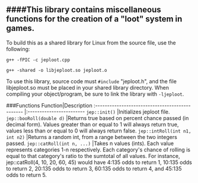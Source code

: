 
####This library contains miscellaneous functions for the creation of a "loot" system in games.
----
To build this as a shared library for Linux from the source file, use the following:

`g++ -fPIC -c jeploot.cpp`

`g++ -shared -o libjeploot.so jeploot.o`

To use this library, source code must `#include` "jeploot.h", and the file
libjeploot.so must be placed in your shared library directory. When compiling
your object/program, be sure to link the library with `-ljeploot`.


###Functions
Function|Description
:-----------------------------------------------	|:------------------------
`jep::init()`                         |Initializes jeploot file.
`jep::booRoll(double d)`              |Returns true based on percent chance passed (in decimal form). Values greater than or equal to 1 will always return true, values less than or equal to 0 will always return false.
`jep::intRoll(int n1, int n2)`        |Returns a random int, from a range between the two integers passed.
`jep::catRoll(int n, ...)`            |Takes n values (ints). Each value represents categories 1-n respectively. Each category's chance of rolling is equal to that category's ratio to the sumtotal of all values. For instance, jep::catRoll(4, 10, 20, 60, 45) would have 4:135 odds to return 1, 10:135 odds to return 2, 20:135 odds to return 3, 60:135 odds to return 4, and 45:135 odds to return 5.
